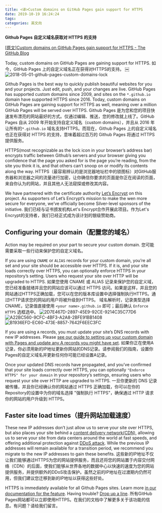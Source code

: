 ```yaml
---
title: <译>Custom domains on GitHub Pages gain support for HTTPS
date: 2019-10-19 16:24:24
tags:
categories: 英文向
---
```

**Github Pages 自定义域名获取对 HTTPS 的支持**

[[原文]Custom domains on GitHub Pages gain support for HTTPS - The GitHub Blog](https://github.blog/2018-05-01-github-pages-custom-domains-https/)

Today, custom domains on GitHub Pages are gaining support for HTTPS.
如今，GitHub Pages 上的自定义域名正在获得对HTTPS的支持。
￼![2018-05-01-github-pages-custom-domains-lock](https://tva3.sinaimg.cn/large/a9034e0egy1gjvly5zewjj20xc0hi74o.jpg)

Github Pages is the best way to quickly publish beautiful websites for you and your projects. Just edit, push, and your changes are live. GitHub Pages has supported custom domains since 2009, and sites on the `*.github.io` domain have supported HTTPS since 2016. Today, custom domains on GitHub Pages are gaining support for HTTPS as well, meaning over a million GitHub Pages will be served over HTTPS.
Github Pages 是为您和您的项目快速发布漂亮的网站最好的方式。仅通过编辑、推送，您的修改就上线了。GitHub Pages 自从 2009 年开始支持自定义域名（custom domains），并且从 2016 年让所有的`*.github.io` 域名支持HTTPS。而现在，Github Pages 上的自定义域名也正在获得对 HTTPS 的支持，意味着超过百万的 Github Pages 将通过 HTTPS 提供服务。

HTTPS(most recognizable as the lock icon in your browser’s address bar) encrypts traffic between Github’s servers and your browser giving you confidence that the page you asked for is the page you’re reading, from the site you think it is, and that others can’t snoop on or modify its contents along the way.
HTTPS（最容易辨认的是浏览器地址栏中的锁图标）对GitHub服务器和浏览器之间的流量进行加密，让你确信你要求的页面是你正在阅读的页面，来自你认为的网站，并且其他人无法窥探或修改其内容。

We have partnered with the certificate authority [Let’s Encrypt](https://letsencrypt.org/) on this project. As supporters of Let’s Encrypt’s mission to make the wen more secure for everyone, we’ve officially become Silver-level sponsors of the initiative.
我们已经与证书颁发机构Let's Encrypt合作开展此项目。作为Let's Encrypt的支持者，我们已经正式成为该计划的银级赞助商。

## Configuring your domain（配置您的域名）
Action may be required on your part to secure your custom domain.
您可能需要采取一些行动来保护您的自定义域名。

If you are using `CNAME` or `ALIAS` records for your custom domain, you’re all set and your site should be accessible over HTTPS. If it is, and your site loads correctly over HTTPS, you can optionally enforce HTTPS in your repository’s setting. Users who request your site over HTTP will be upgraded to HTTPS.
如果您使用 CNAME 或 ALIAS 记录来保护您的自定义域，您已经准备就绪并且您的网站应该可以通过 HTTPS 访问。如果是这样，并且您的网站通过HTTPS正确加载，您可以在您的版本库设置中选择强制执行HTTPS。通过HTTP请求您的网站的用户将被升级到HTTPS。
域名解析时，记录类型选择 CNAME，记录值直接使用 `<your name>.github.io` 即可；最后确认 `Enforce HTTPS` 选框选中。
![2D7E467D-2897-45E9-92CE-9214C35C77D6](https://tva1.sinaimg.cn/large/a9034e0egy1gjvly5swhfj21um0kmwir.jpg)
![A22BC560-9CFC-4BF3-A2A8-2BFE91BB1408](https://tvax4.sinaimg.cn/large/a9034e0egy1gjvly65bkej216g196wh8.jpg)
![B1936EFD-EC60-473E-8857-7642F6EEC3FC](https://tva2.sinaimg.cn/large/a9034e0egy1gjvly6irsbj21fs0y6afz.jpg)

If you are using `A` records, you must update your site’s DNS records with new IP addresses. Please [see our guide to setting up your custom domain with Pages and update any A records you might have set](https://help.github.com/articles/setting-up-an-apex-domain/).
如果你正在使用A记录，你必须用新的IP地址更新你网站的DNS记录。请参阅我们的指南，设置你Pages的自定义域名并更新任何你可能已经设置A记录。

Once your updated DNS records have propagated, and you’ve confirmed that your site loads correctly over HTTPS, you can optionally `"Endorce HTTPS" for your domain` in your repository’s settings, ensuring users who request your site over HTTP are upgraded to HTTPS.
一旦你更新的 DNS 记录被传播，并且你已经确认你的网站通过 HTTPS 正确加载，你可以在你的Repository的设置中为你的域名选择 "强制执行 HTTPS"，确保通过 HTTP 请求你的网站的用户升级到 HTTPS。

## Faster site load times（提升网站加载速度）
These new IP addresses don’t just allow us to serve your site over HTTPS, but also places your site behind a [content delivery network(CDN)](http://en.wikipedia.org/wiki/Content_delivery_network), allowing us to serve your site from data centers around the world at fast speeds, and offering additional protection against [DDoS attack](http://en.wikipedia.org/wiki/Denial-of-service_attack). While the previous IP addresses will remain available for a transition period, we recommend you migrate to the new IP addresses to gain these benefits.
这些新的IP地址不仅让我们能够通过HTTPS为您的网站提供服务，而且还将您的网站置于内容交付网络（CDN）的后面，使我们能够从世界各地的数据中心以快速的速度为您的网站提供服务，并提供额外的DDoS攻击保护。虽然之前的IP地址在过渡期内仍然可用，但我们建议您迁移到新的IP地址以获得这些好处。

HTTPS is immediately available for all Github Pages sites. Learn more [in our documentation for the feature](https://help.github.com/articles/securing-your-github-pages-site-with-https/). Having trouble? [Drop up a line](https://github.com/contact?form%5Bsubject%5D=GitHub%20Pages%20HTTPS%20for%20Custom%20Domains).
所有GitHub Pages网站都可以立即使用HTTPS。在我们的文档中了解更多关于该功能的信息。有问题？请给我们留言。